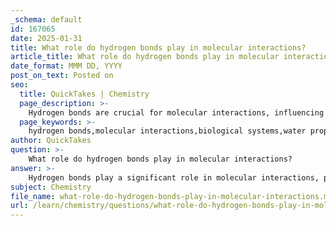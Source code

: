 ```yaml
---
_schema: default
id: 167065
date: 2025-01-31
title: What role do hydrogen bonds play in molecular interactions?
article_title: What role do hydrogen bonds play in molecular interactions?
date_format: MMM DD, YYYY
post_on_text: Posted on
seo:
  title: QuickTakes | Chemistry
  page_description: >-
    Hydrogen bonds are crucial for molecular interactions, influencing water properties, stabilizing biological molecules like DNA and proteins, and playing a significant role in various chemical processes.
  page_keywords: >-
    hydrogen bonds,molecular interactions,biological systems,water properties,DNA structure,protein structure,chemical processes,intramolecular hydrogen bonds,intermolecular hydrogen bonds,solvent capabilities
author: QuickTakes
question: >-
    What role do hydrogen bonds play in molecular interactions?
answer: >-
    Hydrogen bonds play a significant role in molecular interactions, particularly in biological systems and the properties of water. Here are the key aspects of their role:\n\n### 1. Nature of Hydrogen Bonds\nHydrogen bonds are a type of dipole-dipole interaction that occurs when a hydrogen atom covalently bonded to a highly electronegative atom (such as oxygen or nitrogen) experiences an attraction to another electronegative atom. Although individual hydrogen bonds are relatively weak and easily broken, they can form in large numbers, leading to significant collective strength.\n\n### 2. Key Roles of Hydrogen Bonds\n\n#### **Water Properties**\nHydrogen bonds are responsible for many unique properties of water, including:\n- **High Boiling Point**: The presence of hydrogen bonds requires more energy to break the interactions between water molecules, resulting in a higher boiling point compared to other similar-sized molecules.\n- **Surface Tension**: The cohesive forces due to hydrogen bonding create a high surface tension, allowing small objects to float on water.\n- **Solvent Capabilities**: Water's ability to dissolve many substances is largely due to hydrogen bonding, making it an essential medium for biochemical reactions.\n\n#### **Biological Molecules**\nIn organic molecules, hydrogen bonds are critical for the structure and function of biomolecules:\n- **DNA Structure**: Hydrogen bonds stabilize the double helix structure of DNA by holding the complementary strands together. The specific pairing of bases (adenine with thymine, and guanine with cytosine) is facilitated by hydrogen bonds.\n- **Protein Structure**: Hydrogen bonds are vital in maintaining the secondary (alpha helices and beta sheets) and tertiary structures of proteins. They help stabilize the folded shape of proteins, which is crucial for their function.\n\n#### **Intramolecular vs. Intermolecular**\nHydrogen bonds can be classified as:\n- **Intramolecular**: These occur within a single molecule and help maintain its shape. For example, in proteins, intramolecular hydrogen bonds contribute to the overall conformation.\n- **Intermolecular**: These occur between different molecules, such as between water molecules or between different strands of DNA.\n\n### 3. Importance in Chemical Processes\nHydrogen bonding is essential in various chemical processes:\n- It influences the behavior of water in biological systems, where it acts as a solvent for metabolic reactions.\n- It plays a role in the interactions between enzymes and substrates, affecting enzyme activity and specificity.\n\n### Conclusion\nIn summary, hydrogen bonds are crucial for the stability and functionality of biological molecules and contribute to the unique properties of water. Their ability to form in large numbers allows them to exert significant influence on molecular interactions, making them fundamental to understanding many biological processes and the behavior of substances in different states.
subject: Chemistry
file_name: what-role-do-hydrogen-bonds-play-in-molecular-interactions.md
url: /learn/chemistry/questions/what-role-do-hydrogen-bonds-play-in-molecular-interactions
---
```


&nbsp;